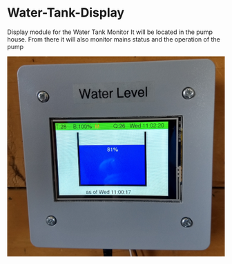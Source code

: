 # Water-Tank-Display

Display module for the Water Tank Monitor
It will be located in the pump house.
From there it will also monitor mains status and the operation of the pump

![Water Level Display](doc/waterleveldisplay_smaller.png)
